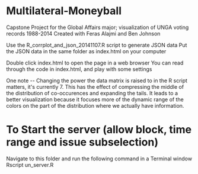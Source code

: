 # Multilateral-Moneyball
Capstone Project for the Global Affairs major; visualization of UNGA voting records 1988-2014
Created with Feras Alajmi and Ben Johnson 

Use the R_corrplot_and_json_20141107.R script to generate JSON data
Put the JSON data in the same folder as index.html on your computer
	
Double click index.html to open the page in a web browser
You can read through the code in index.html, and play with some settings

One note -- 
	Changing the power the data matrix is raised to in the
	R script matters, it's currently 7.  This has the effect of 
	compressing the middle of the distribution of co-occurences
	and expanding the tails.  It leads to a better visualization
	because it focuses more of the dynamic range of the colors
	on the part of the distribution where we actually have information.


# To Start the server (allow block, time range and issue subselection)

Navigate to this folder and run the following command in a Terminal window
Rscript un_server.R
